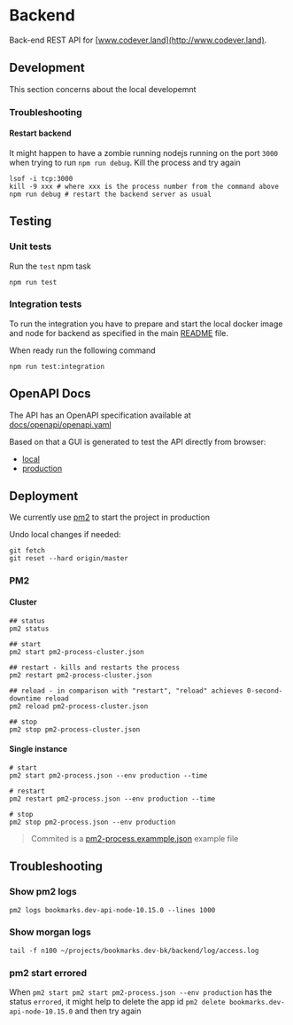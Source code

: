# Backend
Back-end REST API for [www.codever.land](http://www.codever.land).

## Development
This section concerns about the local developemnt

### Troubleshooting

#### Restart backend
It might happen to have a zombie running nodejs running on the port `3000` when trying to run `npm run debug`.
Kill the process and try again

```shell
lsof -i tcp:3000
kill -9 xxx # where xxx is the process number from the command above
npm run debug # restart the backend server as usual
```

## Testing

### Unit tests

Run the `test` npm task

```
npm run test
```

### Integration tests

To run the integration you have to prepare and start the local docker image and node for backend as specified
 in the main [README](../README.md) file.

When ready run the following command

```
npm run test:integration
```


## OpenAPI Docs
The API has an OpenAPI specification available at [docs/openapi/openapi.yaml](docs/openapi/openapi.yaml)

Based on that a GUI is generated to test the API directly from browser:
* [local](http://localhost:3000/api/docs)
* [production](https://www.codever.dev/api/docs)

## Deployment
We currently use [pm2](https://pm2.keymetrics.io/) to start the project in production

Undo local changes if needed:
```
git fetch
git reset --hard origin/master
```

### PM2

#### Cluster

```shell script
## status
pm2 status

## start
pm2 start pm2-process-cluster.json

## restart - kills and restarts the process
pm2 restart pm2-process-cluster.json

## reload - in comparison with "restart", "reload" achieves 0-second-downtime reload
pm2 reload pm2-process-cluster.json

## stop
pm2 stop pm2-process-cluster.json
```

#### Single instance
```shell
# start
pm2 start pm2-process.json --env production --time

# restart
pm2 restart pm2-process.json --env production --time

# stop
pm2 stop pm2-process.json --env production
```

> Commited is a [pm2-process.exammple.json](pm2-process.exammple.json) example file


## Troubleshooting

### Show pm2 logs
```shell
pm2 logs bookmarks.dev-api-node-10.15.0 --lines 1000
```

### Show morgan logs
```shell
tail -f n100 ~/projects/bookmarks.dev-bk/backend/log/access.log
```

### pm2 start errored
When `pm2 start pm2 start pm2-process.json --env production` has the status `errored`, it might help to delete the app id
 `pm2 delete bookmarks.dev-api-node-10.15.0` and then try again

